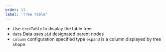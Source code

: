 ```yaml
---
order: 11
label: 'Tree Table'
---
```


- Use `treeTable` to display the table tree
- `data` Data uses `pid` designated parent nodes
- `column` configuration specified type `expand` is a column displayed by tree shape
